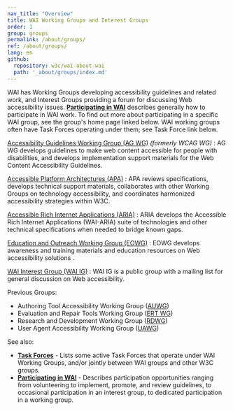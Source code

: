 ```yaml
---
nav_title: "Overview"
title: WAI Working Groups and Interest Groups
order: 1
group: groups
permalink: /about/groups/
ref: /about/groups/
lang: en
github:
  repository: w3c/wai-about-wai
  path: '_about/groups/index.md'
---
```


WAI has Working Groups developing accessibility guidelines and related
work, and Interest Groups providing a forum for discussing Web
accessibility issues. **[Participating in WAI](/get-involved/)**
describes generally how to participate in WAI work. To find out more
about participating in a specific WAI group, see the group's home page
linked below. WAI working groups often have Task Forces operating under
them; see Task Force link below.

[Accessibility Guidelines Working Group (AG WG)](/about/groups/agwg/) *(formerly WCAG WG)*
:   AG WG develops guidelines to make web content accessible for people
    with disabilities, and develops implementation support materials for
    the Web Content Accessibility Guidelines.

[Accessible Platform Architectures (APA)](/about/groups/apawg/)
:   APA reviews specifications, develops technical support materials,
    collaborates with other Working Groups on technology accessibility,
    and coordinates harmonized accessibility strategies within W3C.

[Accessible Rich Internet Applications (ARIA)](/about/groups/ariawg/)
:   ARIA develops the Accessible Rich Internet Applications (WAI-ARIA)
    suite of technologies and other technical specifications when needed
    to bridge known gaps.

[Education and Outreach Working Group (EOWG)](/about/groups/eowg/)
:   EOWG develops awareness and training materials and education
    resources on Web accessibility solutions .

[WAI Interest Group (WAI IG)](/about/groups/waiig/)
:   WAI IG is a public group with a mailing list for general discussion
    on Web accessibility.

Previous Groups:

-   Authoring Tool Accessibility Working Group
    ([AUWG](https://www.w3.org/WAI/AU/Overview.html))
-   Evaluation and Repair Tools Working Group ([ERT WG](https://www.w3.org/WAI/ER/Overview.html))
-   Research and Development Working Group ([RDWG](https://www.w3.org/WAI/RD/Overview.html))
-   User Agent Accessibility Working Group ([UAWG](https://www.w3.org/WAI/UA/Overview.html))

See also:

-   [**Task Forces**](/about/groups/task-forces/) - Lists some active Task Forces that
    operate under WAI Working Groups, and/or jointly between WAI groups
    and other W3C groups.
-   **[Participating in WAI](/get-involved/)** - Describes participation
    opportunities ranging from volunteering to implement, promote, and
    review guidelines, to occasional participation in an interest group,
    to dedicated participation in a working group.
